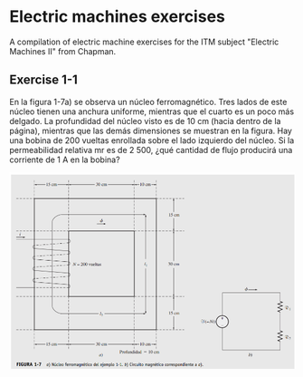 # Electric machines exercises

A compilation of electric machine exercises for the ITM subject "Electric Machines II" from Chapman.

## Exercise 1-1

En la figura 1-7a) se observa un núcleo ferromagnético. Tres lados de este núcleo tienen una anchura
uniforme, mientras que el cuarto es un poco más delgado. La profundidad del núcleo visto es de 10 cm
(hacia dentro de la página), mientras que las demás dimensiones se muestran en la figura. Hay una bobina
de 200 vueltas enrollada sobre el lado izquierdo del núcleo. Si la permeabilidad relativa mr es de 2 500,
¿qué cantidad de flujo producirá una corriente de 1 A en la bobina?

<img src="ex1_1.png" alt="Exercise 1-1" width="900" height="auto"/>
